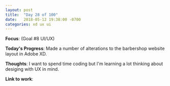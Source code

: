 ```yaml
---
layout: post
title:  "Day 28 of 100"
date:   2018-05-12 19:38:00 -0700
categories: xd ux ui
---
```


**Focus**: (Goal #8 UI/UX)

**Today's Progress**: Made a number of alterations to the barbershop website layout in Adobe XD.

**Thoughts**: I want to spend time coding but I'm learning a lot thinking about desiging with UX in mind.

**Link to work**: 